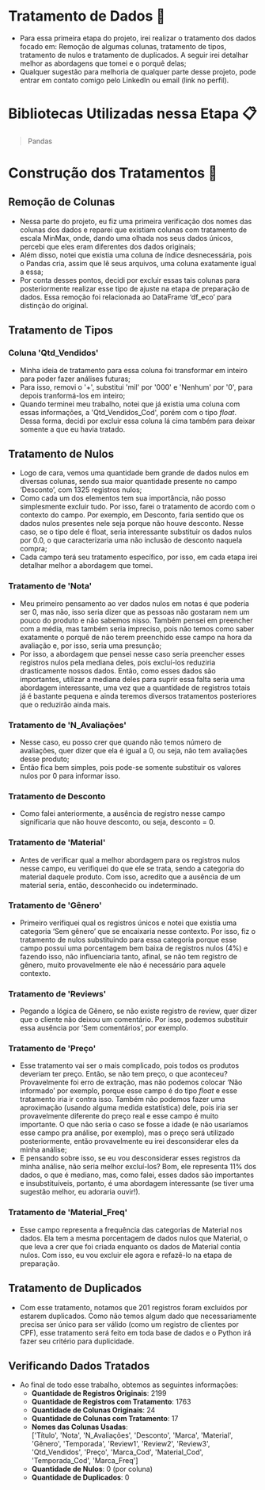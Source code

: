 # Tratamento de Dados 🎲
- Para essa primeira etapa do projeto, irei realizar o tratamento dos dados focado em: Remoção de algumas colunas, tratamento de tipos, tratamento de nulos e
tratamento de duplicados. A seguir irei detalhar melhor as abordagens que tomei e o porquê delas;
- Qualquer sugestão para melhoria de qualquer parte desse projeto, pode entrar em contato comigo pelo LinkedIn ou email (link no perfil).
# Bibliotecas Utilizadas nessa Etapa 📋
> Pandas
# Construção dos Tratamentos 🔧
## Remoção de Colunas
- Nessa parte do projeto, eu fiz uma primeira verificação dos nomes das colunas dos dados e reparei que existiam colunas com tratamento de escala MinMax, onde, dando uma olhada nos seus dados únicos, percebi que eles eram diferentes dos dados originais;
- Além disso, notei que existia uma coluna de índice desnecessária, pois o Pandas cria, assim que lê seus arquivos, uma coluna exatamente igual a essa;
- Por conta desses pontos, decidi por excluir essas tais colunas para posteriormente realizar esse tipo de ajuste na etapa de preparação de dados. Essa remoção foi relacionada ao DataFrame ‘df_eco’ para distinção do original.
## Tratamento de Tipos
### Coluna 'Qtd_Vendidos'
- Minha ideia de tratamento para essa coluna foi transformar em inteiro para poder fazer análises futuras;
- Para isso, removi o '+', substitui 'mil' por '000' e 'Nenhum' por '0', para depois tranformá-los em inteiro; 
- Quando terminei meu trabalho, notei que já existia uma coluna com essas informações, a 'Qtd_Vendidos_Cod', porém com o tipo *float*. Dessa forma, decidi por excluir essa coluna lá cima também para deixar somente a que eu havia tratado.
## Tratamento de Nulos
- Logo de cara, vemos uma quantidade bem grande de dados nulos em diversas colunas, sendo sua maior quantidade presente no campo ‘Desconto’, com 1325 registros nulos;
- Como cada um dos elementos tem sua importância, não posso simplesmente excluir tudo. Por isso, farei o tratamento de acordo com o contexto do campo. Por exemplo, em Desconto, faria sentido que os dados nulos presentes nele seja porque não houve desconto. Nesse caso, se o tipo dele é float, seria interessante substituir os dados nulos por 0.0, o que caracterizaria uma não inclusão de desconto naquela compra;
- Cada campo terá seu tratamento específico, por isso, em cada etapa irei detalhar melhor a abordagem que tomei.
### Tratamento de 'Nota'
- Meu primeiro pensamento ao ver dados nulos em notas é que poderia ser 0, mas não, isso seria dizer que as pessoas não gostaram nem um pouco do produto e não sabemos nisso. Também pensei em preencher com a média, mas também seria impreciso, pois não temos como saber exatamente o porquê de não terem preenchido esse campo na hora da avaliação e, por isso, seria uma presunção;
-  Por isso, a abordagem que pensei nesse caso seria preencher esses registros nulos pela mediana deles, pois excluí-los reduziria drasticamente nossos dados. Então, como esses dados são importantes, utilizar a mediana deles para suprir essa falta seria uma abordagem interessante, uma vez que a quantidade de registros totais já é bastante pequena e ainda teremos diversos tratamentos posteriores que o reduzirão ainda mais.
### Tratamento de 'N_Avaliações'
- Nesse caso, eu posso crer que quando não temos número de avaliações, quer dizer que ela é igual a 0, ou seja, não tem avaliações desse produto;
- Então fica bem simples, pois pode-se somente substituir os valores nulos por 0 para informar isso.
### Tratamento de Desconto
- Como falei anteriormente, a ausência de registro nesse campo significaria que não houve desconto, ou seja, desconto = 0.
### Tratamento de 'Material'
- Antes de verificar qual a melhor abordagem para os registros nulos nesse campo, eu verifiquei do que ele se trata, sendo a categoria do material daquele produto. Com isso, acredito que a ausência de um material seria, então, desconhecido ou indeterminado.
### Tratamento de 'Gênero'
- Primeiro verifiquei qual os registros únicos e notei que existia uma categoria ‘Sem gênero’ que se encaixaria nesse contexto. Por isso, fiz o tratamento de nulos substituindo para essa categoria porque esse campo possui uma porcentagem bem baixa de registros nulos (4%) e fazendo isso, não influenciaria tanto, afinal, se não tem registro de gênero, muito provavelmente ele não é necessário para aquele contexto.
### Tratamento de 'Reviews'
- Pegando a lógica de Gênero, se não existe registro de review, quer dizer que o cliente não deixou um comentário. Por isso, podemos substituir essa ausência por ‘Sem comentários’, por exemplo.
### Tratamento de 'Preço'
- Esse tratamento vai ser o mais complicado, pois todos os produtos deveriam ter preço. Então, se não tem preço, o que aconteceu? Provavelmente foi erro de extração, mas não podemos colocar ‘Não informado’ por exemplo, porque esse campo é do tipo *float* e esse tratamento iria ir contra isso. Também não podemos fazer uma aproximação (usando alguma medida estatística) dele, pois iria ser provavelmente diferente do preço real e esse campo é muito importante. O que não seria o caso se fosse a idade (e não usaríamos esse campo pra análise, por exemplo), mas o preço será utilizado posteriormente, então provavelmente eu irei desconsiderar eles da minha análise;
- E pensando sobre isso, se eu vou desconsiderar esses registros da minha análise, não seria melhor excluí-los? Bom, ele representa 11% dos dados, o que é mediano, mas, como falei, esses dados são importantes e insubstituíveis, portanto, é uma abordagem interessante (se tiver uma sugestão melhor, eu adoraria ouvir!).
### Tratamento de 'Material_Freq'
- Esse campo representa a frequência das categorias de Material nos dados. Ela tem a mesma porcentagem de dados nulos que Material, o que leva a crer que foi criada enquanto os dados de Material contia nulos. Com isso, eu vou excluir ele agora e refazê-lo na etapa de preparação.
## Tratamento de Duplicados
- Com esse tratamento, notamos que 201 registros foram excluídos por estarem duplicados. Como não temos algum dado que necessariamente precisa ser único para ser válido (como um registro de clientes por CPF), esse tratamento será feito em toda base de dados e o Python irá fazer seu critério para duplicidade.
## Verificando Dados Tratados 
- Ao final de todo esse trabalho, obtemos as seguintes informações:
  - **Quantidade de Registros Originais**: 2199
  - **Quantidade de Registros com Tratamento**: 1763
  - **Quantidade de Colunas Originais**: 24
  - **Quantidade de Colunas com Tratamento**: 17
  - **Nomes das Colunas Usadas**:<br> ['Título', 'Nota', 'N_Avaliações', 'Desconto', 'Marca', 'Material', 'Gênero', 'Temporada', 'Review1', 'Review2', 'Review3', 'Qtd_Vendidos', 'Preço', 'Marca_Cod', 'Material_Cod', 'Temporada_Cod', 'Marca_Freq']
  - **Quantidade de Nulos**: 0 (por coluna)
  - **Quantidade de Duplicados**: 0
